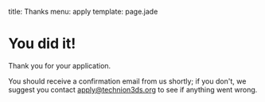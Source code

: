 title: Thanks
menu: apply
template: page.jade

You did it!
====

Thank you for your application.

You should receive a confirmation email from us shortly; if you don't, we suggest you contact <apply@technion3ds.org> to see if anything went wrong.


